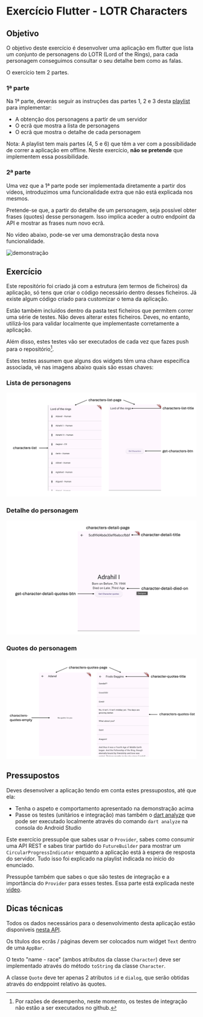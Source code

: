 # Exercício Flutter - LOTR Characters

## Objetivo

O objetivo deste exercício é desenvolver uma aplicação em flutter que lista um conjunto de personagens do LOTR (Lord of the Rings),
para cada personagem conseguimos consultar o seu detalhe bem como as falas.

O exercício tem 2 partes. 

### 1ª parte

Na 1ª parte, deverás seguir as instruções das partes 1, 2 e 3 desta [playlist](https://www.youtube.com/watch?v=x0tIkh1vb7k&list=PLGtUp9f8b5M2hktI5znPykHod2zl5td8g&ab) 
para implementar:
- A obtenção dos personagens a partir de um servidor
- O ecrã que mostra a lista de personagens
- O ecrã que mostra o detalhe de cada personagem

Nota: A playlist tem mais partes (4, 5 e 6) que têm a ver com a possibilidade de correr a aplicação em offline. Neste exercício, **não se pretende**
que implementem essa possibilidade.

### 2ª parte

Uma vez que a 1ª parte pode ser implementada diretamente a partir dos vídeos, introduzimos uma funcionalidade extra que não está explicada
nos mesmos.

Pretende-se que, a partir do detalhe de um personagem, seja possível obter frases (quotes) desse personagem. Isso implica aceder a
outro endpoint da API e mostrar as frases num novo ecrã.

No vídeo abaixo, pode-se ver uma demonstração desta nova funcionalidade.

![demonstração](./docs/demo.gif)

## Exercício

Este repositório foi criado já com a estrutura (em termos de ficheiros) da aplicação, só tens que criar o código necessário
dentro desses ficheiros. Já existe algum código criado para customizar o tema da aplicação.

Estão também incluídos dentro da pasta test ficheiros que permitem correr uma série de testes. Não deves alterar
estes ficheiros. Deves, no entanto, utilizá-los para validar localmente que implementaste corretamente a aplicação.

Além disso, estes testes vão ser executados de cada vez que fazes push para o repositório[^1].

Estes testes assumem que alguns dos widgets têm uma chave específica associada, vê nas imagens abaixo quais são essas chaves:

### Lista de personagens

![chaves dos widgets](./docs/list.png)

### Detalhe do personagem

![chaves dos widgets](./docs/detail.png)

### Quotes do personagem

![chaves dos widgets](./docs/quotes.png)

## Pressupostos

Deves desenvolver a aplicação tendo em conta estes pressupostos, até que ela:
* Tenha o aspeto e comportamento apresentado na demonstração acima
* Passe os testes (unitários e integração) mas também o [dart analyze](https://dart.dev/tools/dart-analyze) que pode ser executado localmente através do comando `dart analyze` na consola do Android Studio

Este exercício pressupõe que sabes usar o `Provider`, sabes como consumir uma API REST e sabes tirar partido do `FutureBuilder` para mostrar um `CircularProgressIndicator` enquanto a aplicação está à espera
de resposta do servidor. Tudo isso foi explicado na playlist indicada no início do enunciado.

Pressupõe também que sabes o que são testes de integração e a importância do `Provider` para esses testes. Essa parte está explicada
neste [video](https://www.youtube.com/watch?v=22WyA_NVkLk).

## Dicas técnicas
Todos os dados necessários para o desenvolvimento desta aplicação estão disponíveis [nesta API](https://the-one-api.dev).

Os títulos dos ecrãs / páginas devem ser colocados num widget `Text` dentro de uma `AppBar`.

O texto "name - race" (ambos atributos da classe `Character`) deve ser implementado através do método `toString` da classe `Character`.

A classe `Quote` deve ter apenas 2 atributos `id` e `dialog`, que serão obtidas através do endppoint relativo às quotes.

[^1]: Por razões de desempenho, neste momento, os testes de integração não estão a ser executados no github.